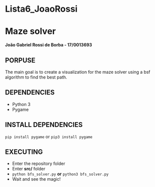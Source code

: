 # Lista6_JoaoRossi
# Maze solver
**João Gabriel Rossi de Borba - 17/0013693**

## PORPUSE
The main goal is to create a visualization for the maze solver using a bsf algorithm to find the best path.

## DEPENDENCIES
- Python 3
- Pygame

## INSTALL DEPENDENCIES
`pip install pygame` or `pip3 install pygame`

## EXECUTING
- Enter the repository folder
- Enter **src/** folder
- `python bfs_solver.py` **or** `python3 bfs_solver.py`
- Wait and see the magic!
